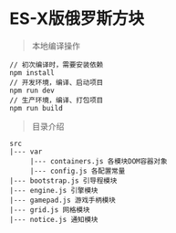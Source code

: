 # ES-X版俄罗斯方块

> 本地编译操作

    // 初次编译时，需要安装依赖
    npm install
    // 开发环境，编译、启动项目
    npm run dev    
    // 生产环境，编译、打包项目
    npm run build

> 目录介绍

    src
    |--- var
         |--- containers.js 各模块DOM容器对象
         |--- config.js 各配置常量
    |--- bootstrap.js 引导程模块
    |--- engine.js 引擎模块
    |--- gamepad.js 游戏手柄模块
    |--- grid.js 网格模块
    |--- notice.js 通知模块        
